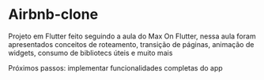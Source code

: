 # Airbnb-clone

Projeto em Flutter feito seguindo a aula do Max On Flutter, nessa aula foram apresentados conceitos de roteamento, transição de páginas, animação de widgets, consumo de bibliotecs úteis e muito mais

Próximos passos: implementar funcionalidades completas do app
